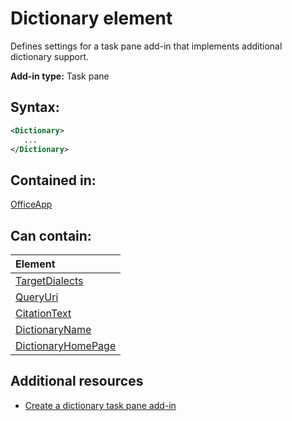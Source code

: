 
# Dictionary element
Defines settings for a task pane add-in that implements additional dictionary support.

 **Add-in type:** Task pane


## Syntax:


```XML
<Dictionary>
   ...
</Dictionary>
```


## Contained in:

[OfficeApp](../reference/manifest/officeapp-element.md)


## Can contain:



|**Element**|
|:-----|
|[TargetDialects](../reference/manifest/targetdialects-element.md)|
|[QueryUri](../reference/manifest/queryuri-element.md)|
|[CitationText](../reference/manifest/citationtext-element.md)|
|[DictionaryName](../reference/manifest/dictionaryname-element.md)|
|[DictionaryHomePage](../reference/manifest/dictionaryhomepage-element.md)|

## Additional resources



- [Create a dictionary task pane add-in](http://msdn.microsoft.com/library/80b91b8e-23c2-4077-8629-dd0a20c4defa%28Office.15%29.aspx)
    
